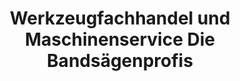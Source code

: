 ---
title: "Werkzeugfachhandel und Maschinenservice Die Bandsägenprofis"
url: /zella-mehlis/werkzeugfachhandel-und-maschinenservice-die-bandsaegenprofis/
shop: Baustoffe
---